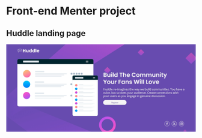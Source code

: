 # Front-end Menter project

## Huddle landing page

![Huddle landing page](./images/Huddle-landing-page.jpeg)
